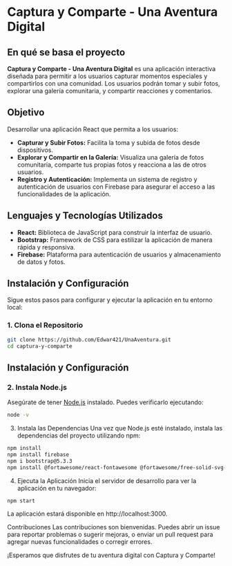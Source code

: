 # Captura y Comparte - Una Aventura Digital

## En qué se basa el proyecto

**Captura y Comparte - Una Aventura Digital** es una aplicación interactiva diseñada para permitir a los usuarios capturar momentos especiales y compartirlos con una comunidad. Los usuarios podrán tomar y subir fotos, explorar una galería comunitaria, y compartir reacciones y comentarios.

## Objetivo

Desarrollar una aplicación React que permita a los usuarios:

- **Capturar y Subir Fotos:** Facilita la toma y subida de fotos desde dispositivos.
- **Explorar y Compartir en la Galería:** Visualiza una galería de fotos comunitaria, comparte tus propias fotos y reacciona a las de otros usuarios.
- **Registro y Autenticación:** Implementa un sistema de registro y autenticación de usuarios con Firebase para asegurar el acceso a las funcionalidades de la aplicación.

## Lenguajes y Tecnologías Utilizados

- **React:** Biblioteca de JavaScript para construir la interfaz de usuario.
- **Bootstrap:** Framework de CSS para estilizar la aplicación de manera rápida y responsiva.
- **Firebase:** Plataforma para autenticación de usuarios y almacenamiento de datos y fotos.

## Instalación y Configuración

Sigue estos pasos para configurar y ejecutar la aplicación en tu entorno local:

### 1. Clona el Repositorio

```bash
git clone https://github.com/Edwar421/UnaAventura.git
cd captura-y-comparte
```

## Instalación y Configuración

### 2. Instala Node.js

Asegúrate de tener [Node.js](https://nodejs.org/) instalado. Puedes verificarlo ejecutando:

```bash
node -v
```

3. Instala las Dependencias
Una vez que Node.js esté instalado, instala las dependencias del proyecto utilizando npm:

```bash
npm install
npm install firebase
npm i bootstrap@5.3.3
npm install @fortawesome/react-fontawesome @fortawesome/free-solid-svg-icons @fortawesome/fontawesome-svg-core @fortawesome/free-regular-svg-icons
```
4. Ejecuta la Aplicación
Inicia el servidor de desarrollo para ver la aplicación en tu navegador:

```bash
npm start
```
La aplicación estará disponible en http://localhost:3000.

Contribuciones
Las contribuciones son bienvenidas. Puedes abrir un issue para reportar problemas o sugerir mejoras, o enviar un pull request para agregar nuevas funcionalidades o corregir errores.


¡Esperamos que disfrutes de tu aventura digital con Captura y Comparte!
